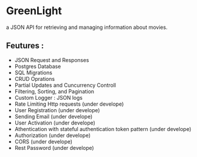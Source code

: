 # GreenLight
a JSON API for retrieving and managing information about movies.

## Feutures :
-   JSON Request and Responses
-   Postgres Database
-   SQL Migrations 
-   CRUD Oprations
-   Partial Updates and Cuncurrency Controll
-   Filtering, Sorting, and Pagination
-   Custom Logger : JSON logs
-   Rate Limiting Http requests                              (under develope)
-   User Registration                                        (under develope)
-   Sending Email                                            (under develope)
-   User Activation                                          (under develope)
-   Athentication with stateful authentication token pattern (under develope)
-   Authorization                                            (under develope)
-   CORS                                                     (under develope)
-   Rest Password                                            (under develope)
